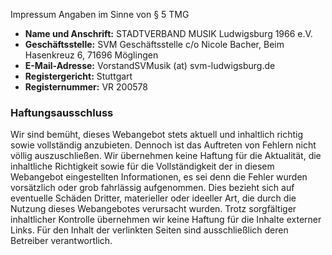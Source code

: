 Impressum Angaben im Sinne von § 5 TMG

- __Name und Anschrift:__ STADTVERBAND MUSIK  Ludwigsburg 1966 e.V.
- __Geschäftsstelle:__ SVM Geschäftsstelle c/o Nicole Bacher, Beim Hasenkreuz 6, 71696 Möglingen
- __E-Mail-Adresse:__ <script language='javascript' type='text/javascript'><!--
                      //
                      x = '&#64;';
                      eml = '&#86;&#111;&#114;&#115;&#116;&#97;&#110;&#100;&#83;&#86;&#77;&#117;&#115;&#105;&#107;' + x + '&#115;&#118;&#109;&#45;&#108;&#117;&#100;&#119;&#105;&#103;&#115;&#98;&#117;&#114;&#103;&#46;&#100;&#101;';
                      msg = '&#86;&#111;&#114;&#115;&#116;&#97;&#110;&#100;&#83;&#86;&#77;&#117;&#115;&#105;&#107;' + x + '&#115;&#118;&#109;&#45;&#108;&#117;&#100;&#119;&#105;&#103;&#115;&#98;&#117;&#114;&#103;&#46;&#100;&#101;';
                      out = '<a href="mailto:' + eml + '">' + msg + '</a>';
                      document.write(out);
                      // -->
                      </script>
                      <noscript>
                      &#86;&#111;&#114;&#115;&#116;&#97;&#110;&#100;&#83;&#86;&#77;&#117;&#115;&#105;&#107; (at) &#115;&#118;&#109;&#45;&#108;&#117;&#100;&#119;&#105;&#103;&#115;&#98;&#117;&#114;&#103;&#46;&#100;&#101; 
                      </noscript>
 - __Registergericht:__ Stuttgart
- __Registernummer:__ VR 200578


### Haftungsausschluss
Wir sind bemüht, dieses Webangebot stets aktuell und inhaltlich richtig sowie vollständig 
anzubieten. Dennoch ist das Auftreten von Fehlern   nicht völlig auszuschließen. 
Wir übernehmen keine Haftung für die Aktualität, die inhaltliche Richtigkeit sowie 
für die Vollständigkeit der in diesem Webangebot eingestellten Informationen, 
es sei denn die Fehler wurden vorsätzlich oder grob fahrlässig aufgenommen.
Dies bezieht sich auf eventuelle Schäden Dritter, materieller oder ideeller Art, 
die durch die Nutzung dieses Webangebotes verursacht wurden.
Trotz sorgfältiger inhaltlicher Kontrolle übernehmen wir keine Haftung für die Inhalte 
externer Links.
Für den Inhalt der verlinkten Seiten sind ausschließlich deren Betreiber verantwortlich. 

